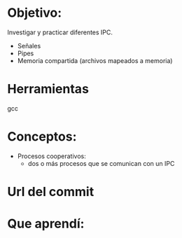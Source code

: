 # Objetivo:
Investigar y practicar diferentes IPC.
+ Señales
+ Pipes
+ Memoria compartida (archivos mapeados a memoria)

# Herramientas
gcc

# Conceptos:

+ Procesos cooperativos:
  + dos o más procesos que se comunican con un IPC

# Url del commit

# Que aprendí:


